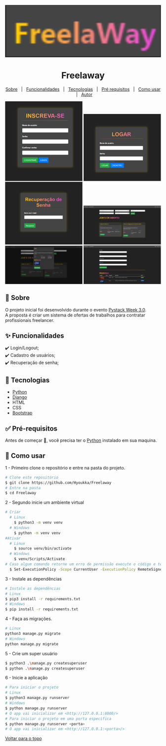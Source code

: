 <div align="center" id="top"> 
  <img src="./png/Logo.png" alt="Freelaway" />

<!-- &#xa0; -->

  <!-- <a href="https://freelaway.netlify.com">Demo</a> -->
</div>

<div align="center"> 
  <h1 align="center">Freelaway</h1>
  <!-- <img src="./public/pystack_week.png" alt="Freelaway" width=200 /> -->
</div>

<!-- Status -->

<!-- <h4 align="center">
	🚧  Freelaway 🚀 Em construção...  🚧
</h4>
<hr> -->

<p align="center">
  <a href="#dart-sobre">Sobre</a> &#xa0; | &#xa0; 
  <a href="#sparkles-funcionalidades">Funcionalidades</a> &#xa0; | &#xa0;
  <a href="#rocket-tecnologias">Tecnologias</a> &#xa0; | &#xa0;
  <a href="#white_check_mark-pré-requisitos">Pré requisitos</a> &#xa0; | &#xa0;
  <a href="#checkered_flag-começando">Como usar</a> &#xa0; | &#xa0;
  <a href="https://github.com/Hyoukka" target="_blank">Autor</a>
</p>

<p align="center">
  <img alt="Cadastrar" src="png/Cadastro.png" width=250>
  <img alt="Login" src="png/Login.png" width=250>
  <img alt="Recuprerar senha" src="png/Recuperacao de senha.png" width=250>
  <img alt="Encontrar job" src="png/Encontrar_jobs.png" width=250>
  <img alt="Job" src="png/Modal_job.png" width=250>
  <img alt="Perfil" src="png/Perfil.png" width=250>
</p>

## 🎯 Sobre

O projeto inicial foi desenvolvido durante o evento [Pystack Week 3.0](https://pythonando.com.br).\
A proposta é criar um sistema de ofertas de trabalhos para contratar profissionais freelancer.

## ✨ Funcionalidades

✔️ Login/Logout;\
✔️ Cadastro de usuários;\
✔️ Recuperação de senha;

## 🚀 Tecnologias
- [Python](https://www.python.org/)
- [Django](https://nodejs.org/en/)
- HTML
- CSS
- [Bootstrap](https://getbootstrap.com/)

## ✅ Pré-requisitos

Antes de começar 🏁, você precisa ter o [Python](https://www.python.org/downloads/) instalado em sua maquina.

## 🏁 Como usar

1 - Primeiro clone o repositório e entre na pasta do projeto.

```bash
# Clone este repositório
$ git clone https://github.com/Hyoukka/Freelaway
# Entre na pasta
$ cd Freelaway
```

2 - Segundo inicie um ambiente virtual

```bash
# Criar
  # Linux
    $ python3 -m venv venv
  # Windows
    $ python -m venv venv
#Ativar
  # Linux
    $ source venv/bin/activate
  # Windows
    $ venv/Scripts/Activate
# Caso algum comando retorne um erro de permissão execute o código e tente novamente:
  $ Set-ExecutionPolicy -Scope CurrentUser -ExecutionPolicy RemoteSigned
```

3 - Instale as dependências

```bash
# Instale as dependências
# Linux
$ pip3 install -r requirements.txt
# Windows
$ pip install -r requirements.txt
```

4 - Faça as migrações.

```bash
# Linux
python3 manage.py migrate
# Windows
python manage.py migrate
```

5 - Crie um super usuário

```bash
$ python3 .\manage.py createsuperuser
$ python .\manage.py createsuperuser
```

6 - Inicie a aplicação

```bash
# Para iniciar o projeto
# Linux
$ python3 manage.py runserver
# Windows
$ python manage.py runserver
# O app vai inicializar em <http://127.0.0.1:8000/>
# Para iniciar o projeto em uma porta especifica
$ python manage.py runserver <porta>
# O app vai inicializar em <http://127.0.0.1:<porta>/>
```
<a href="#top">Voltar para o topo</a>
